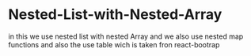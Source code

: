 # Nested-List-with-Nested-Array
in this we use nested list with nested Array and we also use nested map functions and also the use table wich is taken fron react-bootrap

